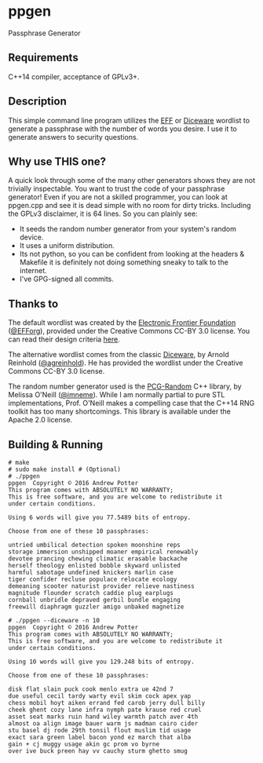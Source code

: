 ppgen
=====
Passphrase Generator

Requirements
------------
C++14 compiler, acceptance of GPLv3+.

Description
-----------

This simple command line program utilizes the
[EFF](https://www.eff.org/deeplinks/2016/07/new-wordlists-random-passphrases)
or [Diceware](http://world.std.com/~reinhold/diceware.html) wordlist
to generate a passphrase with the number of words you desire. I use it
to generate answers to security questions.

Why use THIS one?
-----------------
A quick look through some of the many other generators shows they are
not trivially inspectable. You want to trust the code of your
passphrase generator! Even if you are not a skilled programmer, you
can look at ppgen.cpp and see it is dead simple with no room for dirty
tricks. Including the GPLv3 disclaimer, it is 64 lines. So you can
plainly see:

- It seeds the random number generator from your system's random
  device.
- It uses a uniform distribution.
- Its not python, so you can be confident from looking at the
  headers & Makefile it is definitely not doing something sneaky
  to talk to the internet.
- I've GPG-signed all commits.

Thanks to
---------
The default wordlist was created by the [Electronic Frontier
Foundation](https://www.eff.org)
([@EFForg](https://github.com/EFForg)), provided under the Creative
Commons CC-BY 3.0 license. You can read their design criteria
[here](https://www.eff.org/deeplinks/2016/07/new-wordlists-random-passphrases).

The alternative wordlist comes from the classic
[Diceware](http://world.std.com/~reinhold/diceware.html), by Arnold
Reinhold ([@agreinhold](https://github.com/agreinhold)). He has
provided the wordlist under the Creative Commons CC-BY 3.0 license.

The random number generator used is the
[PCG-Random](http://www.pcg-random.org/) C++ library, by Melissa
O'Neill ([@imneme](https://github.com/imneme)). While I am normally
partial to pure STL implementations, Prof. O'Neill makes a compelling
case that the C++14 RNG toolkit has too many shortcomings. This
library is available under the Apache 2.0 license.

Building & Running
------------------
    # make
    # sudo make install # (Optional)
    # ./ppgen
    ppgen  Copyright © 2016 Andrew Potter
    This program comes with ABSOLUTELY NO WARRANTY;
    This is free software, and you are welcome to redistribute it
    under certain conditions.

    Using 6 words will give you 77.5489 bits of entropy.

    Choose from one of these 10 passphrases:

    untried umbilical detection spoken moonshine reps
    storage immersion unshipped moaner empirical renewably
    devotee prancing chewing climatic erasable backache
    herself theology enlisted bobble skyward unlisted
    harmful sabotage undefined knickers marlin case
    tiger confider recluse populace relocate ecology
    demeaning scooter naturist provider relieve nastiness
    magnitude flounder scratch caddie plug earplugs
    cornball unbridle depraved gerbil bundle engaging
    freewill diaphragm guzzler amigo unbaked magnetize

    # ./ppgen --diceware -n 10
    ppgen  Copyright © 2016 Andrew Potter
    This program comes with ABSOLUTELY NO WARRANTY;
    This is free software, and you are welcome to redistribute it
    under certain conditions.

    Using 10 words will give you 129.248 bits of entropy.

    Choose from one of these 10 passphrases:

    disk flat slain puck cook menlo extra ue 42nd 7
    due useful cecil tardy warty evil skim cock apex yap
    chess mobil hoyt aiken errand fed carob jerry dull billy
    cheek ghent cozy lane infra nymph pate krause red cruel
    asset seat marks ruin hand wiley warmth patch aver 4th
    almost oa align image bauer warm js madman cairo cider
    stu basel dj rode 29th tonsil flout muslim tid usage
    exact sara green label bacon yond ez march that alba
    gain + cj muggy usage akin gc prom vo byrne
    over ive buck preen hay vv cauchy sturm ghetto smug
